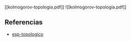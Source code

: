 [[kolmogorov-topologia.pdf]]
![[kolmogorov-topologia.pdf]]

## Referencias
- [esp-topologico](./esp-topologico.md)
